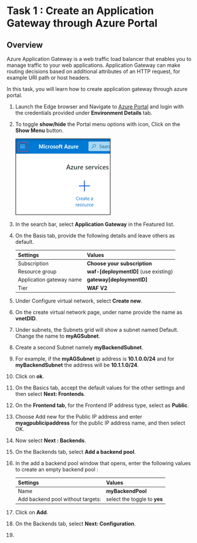 # Task 1 : Create an Application Gateway through Azure Portal

## Overview

Azure Application Gateway is a web traffic load balancer that enables you to manage traffic to your web applications. Application Gateway can make routing decisions based on additional attributes of an HTTP request, for example URI path or host headers.

In this task, you will learn how to create application gateway through azure portal.

1. Launch the Edge browser and Navigate to [Azure Portal](https://portal.azure.com) and login with the credentials provided under **Environment Details** tab.

1. To toggle **show/hide** the Portal menu options with icon, Click on the **Show Menu** button.

     ![](../images/image01.png)

1. In the search bar, select **Application Gateway** in the Featured list.

1. On the Basis tab, provide the following details and leave others as default.

    | Settings | Values |
    |  -- | -- |
    | Subscription | **Choose your subscription**|
    | Resource group | **waf-[deploymentID]** (use existing) |
    | Application gateway name | **gateway[deploymentID]** |
    | Tier | **WAF V2** |
    
1. Under Configure virtual network, select **Create new**.

1. On the create virtual network page, under name provide the name as **vnetDID**.
   
1. Under subnets, the Subnets grid will show a subnet named Default. Change the name to **myAGSubnet**.

1. Create a second Subnet namely **myBackendSubnet**.

1. For example, if the **myAGSubnet** ip address is **10.1.0.0/24** and for **myBackendSubnet** the address will be **10.1.1.0/24**.

1. Click on **ok**.

1. On the Basics tab, accept the default values for the other settings and then select **Next: Frontends**.

1. On the **Frontend tab**, for the Frontend IP address type, select as **Public**.

1. Choose Add new for the Public IP address and enter **myagpublicipaddress** for the public IP address name, and then select OK.

1. Now select **Next : Backends**.

1. On the Backends tab, select **Add a backend pool**.

1. In the add a backend pool window that opens, enter the following values to create an empty backend pool : 

    | Settings | Values |
    |  -- | -- |
    | Name | **myBackendPool**|
    | Add backend pool without targets: | select the toggle to **yes** |
    
1. Click on **Add**.

1. On the Backends tab, select **Next: Configuration**.

1. 

  

